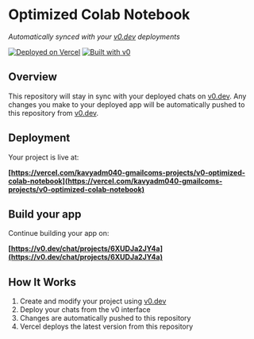 # Optimized Colab Notebook

*Automatically synced with your [v0.dev](https://v0.dev) deployments*

[![Deployed on Vercel](https://img.shields.io/badge/Deployed%20on-Vercel-black?style=for-the-badge&logo=vercel)](https://vercel.com/kavyadm040-gmailcoms-projects/v0-optimized-colab-notebook)
[![Built with v0](https://img.shields.io/badge/Built%20with-v0.dev-black?style=for-the-badge)](https://v0.dev/chat/projects/6XUDJa2JY4a)

## Overview

This repository will stay in sync with your deployed chats on [v0.dev](https://v0.dev).
Any changes you make to your deployed app will be automatically pushed to this repository from [v0.dev](https://v0.dev).

## Deployment

Your project is live at:

**[https://vercel.com/kavyadm040-gmailcoms-projects/v0-optimized-colab-notebook](https://vercel.com/kavyadm040-gmailcoms-projects/v0-optimized-colab-notebook)**

## Build your app

Continue building your app on:

**[https://v0.dev/chat/projects/6XUDJa2JY4a](https://v0.dev/chat/projects/6XUDJa2JY4a)**

## How It Works

1. Create and modify your project using [v0.dev](https://v0.dev)
2. Deploy your chats from the v0 interface
3. Changes are automatically pushed to this repository
4. Vercel deploys the latest version from this repository